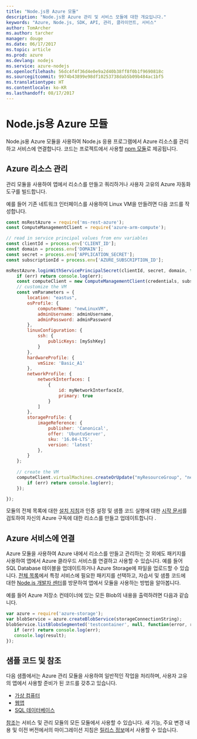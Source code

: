 ```yaml
---
title: "Node.js용 Azure 모듈"
description: "Node.js용 Azure 관리 및 서비스 모듈에 대한 개요입니다."
keywords: "Azure, Node.js, SDK, API, 관리, 클라이언트, 서비스"
author: TomArcher
ms.author: tarcher
manager: douge
ms.date: 06/17/2017
ms.topic: article
ms.prod: azure
ms.devlang: nodejs
ms.service: azure-nodejs
ms.openlocfilehash: 56dc4f4f36d4e0e9a2d40b38ff8f0b1f9690818c
ms.sourcegitcommit: 9974b43899e98df10253738dab5b09b484ac1bf5
ms.translationtype: HT
ms.contentlocale: ko-KR
ms.lasthandoff: 08/17/2017
---
```

# <a name="azure-modules-for-nodejs"></a>Node.js용 Azure 모듈

Node.js용 Azure 모듈을 사용하여 Node.js 응용 프로그램에서 Azure 리소스를 관리하고 서비스에 연결합니다. 코드는 프로젝트에서 사용할 [npm 모듈](node-sdk-azure-install.md)로 제공됩니다. 

## <a name="manage-azure-resources"></a>Azure 리소스 관리

관리 모듈을 사용하여 앱에서 리소스를 만들고 쿼리하거나 사용자 고유의 Azure 자동화 도구를 빌드합니다. 

예를 들어 기존 네트워크 인터페이스를 사용하여 Linux VM을 만들려면 다음 코드를 작성합니다.

```javascript
const msRestAzure = require('ms-rest-azure');
const ComputeManagementClient = require('azure-arm-compute');

// read in service principal values from env variables
const clientId = process.env['CLIENT_ID'];
const domain = process.env['DOMAIN'];
const secret = process.env['APPLICATION_SECRET'];
const subscriptionId = process.env['AZURE_SUBSCRIPTION_ID'];

msRestAzure.loginWithServicePrincipalSecret(clientId, secret, domain, function (err, credentials, subscriptions) {
    if (err) return console.log(err);
    const computeClient = new ComputeManagementClient(credentials, subscriptionId);
    // customize the VM 
    const vmParameters = {
        location: "eastus",
        osProfile: {
            computerName: "newLinuxVM",
            adminUsername: adminUsername,
            adminPassword: adminPassword
        },
        linuxConfiguration: {
            ssh: {
                publicKeys: [mySshKey]
            }
        },
        hardwareProfile: {
            vmSize: 'Basic_A1'
        },
        networkProfile: {
            networkInterfaces: [
                {
                    id: myNetworkInterfaceId,
                    primary: true
                }
            ]
        },
        storageProfile: {
            imageReference: {
                publisher: 'Canonical',
                offer: 'UbuntuServer',
                sku: '16.04-LTS',
                version: 'latest'
            },
        }
    };
 
    // create the VM
    computeClient.virtualMachines.createOrUpdate("myResourceGroup", "newLinuxVM", vmParameters, function (err, data) {
        if (err) return console.log(err);
    });

});
```

모듈의 전체 목록에 대한 [설치 지침](node-sdk-azure-install.md)과 인증 설정 및 샘플 코드 실행에 대한 [시작 문서](node-sdk-azure-get-started.md)를 검토하여 자신의 Azure 구독에 대한 리소스를 만들고 업데이트합니다 . 

## <a name="connect-to-azure-services"></a>Azure 서비스에 연결

Azure 모듈을 사용하여 Azure 내에서 리소스를 만들고 관리하는 것 외에도 패키지를 사용하여 앱에서 Azure 클라우드 서비스를 연결하고 사용할 수 있습니다. 예를 들어 SQL Database 테이블을 업데이트하거나 Azure Storage에 파일을 업로드할 수 있습니다. [전체 목록](node-sdk-azure-install.md)에서 특정 서비스에 필요한 패키지를 선택하고, 자습서 및 샘플 코드에 대한 [Node.js 개발자 센터](https://azure.microsoft.com/develop/nodejs/)를 방문하여 앱에서 모듈을 사용하는 방법을 알아봅니다.

예를 들어 Azure 저장소 컨테이너에 있는 모든 Blob의 내용을 출력하려면 다음과 같습니다.

```javascript
var azure = require('azure-storage');
var blobService = azure.createBlobService(storageConnectionString);
blobService.listBlobsSegmented('testcontainer', null, function(error, result, response) {
   if (err) return console.log(err);
   console.log(result);
});
```

## <a name="sample-code-and-reference"></a>샘플 코드 및 참조

다음 샘플에서는 Azure 관리 모듈을 사용하여 일반적인 작업을 처리하며, 사용자 고유의 앱에서 사용할 준비가 된 코드를 갖추고 있습니다.

- [가상 컴퓨터](node-samples-services-compute.md)
- [웹앱](node-samples-services-web-and-mobile.md)
- [SQL 데이터베이스](node-samples-services-database.md)
   
[참조](https://docs.microsoft.com/nodejs/api)는 서비스 및 관리 모듈의 모든 모듈에서 사용할 수 있습니다. 새 기능, 주요 변경 내용 및 이전 버전에서의 마이그레이션 지침은 [릴리스 정보](https://github.com/Azure/azure-sdk-for-node/releases)에서 사용할 수 있습니다.